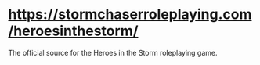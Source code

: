 # https://stormchaserroleplaying.com/heroesinthestorm/
The official source for the Heroes in the Storm roleplaying game.

